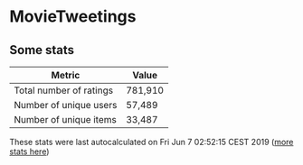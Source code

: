 # MovieTweetings
## Some stats

Metric | Value
--- | ---
Total number of ratings                 | 781,910
Number of unique users                  | 57,489
Number of unique items                  | 33,487
These stats were last autocalculated on Fri Jun 7 02:52:15 CEST 2019  ([more stats here](./stats.md))

